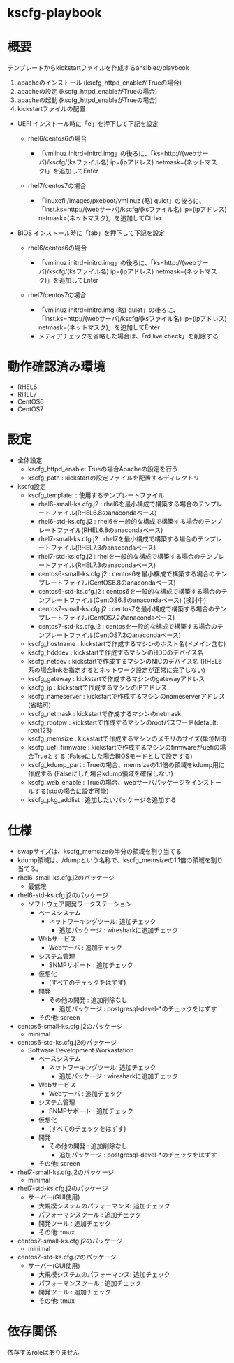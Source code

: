 kscfg-playbook
============================================================

# 概要

テンプレートからkickstartファイルを作成するansibleのplaybook

1. apacheのインストール (kscfg_httpd_enableがTrueの場合)
2. apacheの設定 (kscfg_httpd_enableがTrueの場合)
3. apacheの起動 (kscfg_httpd_enableがTrueの場合)
4. kickstartファイルの配置

- UEFI
  インストール時に「e」を押下して下記を設定
  - rhel6/centos6の場合
    - 「vmlinuz initrd=initrd.img」の後ろに、「ks=http://(webサーバ)/kscfg/(ksファイル名) ip=(ipアドレス) netmask=(ネットマスク)」を追加してEnter

  - rhel7/centos7の場合
    - 「linuxefi /images/pxeboot/vmlinuz (略) quiet」の後ろに、「inst.ks=http://(webサーバ)/kscfg/(ksファイル名) ip=(ipアドレス) netmask=(ネットマスク)」を追加してCtrl+x

- BIOS
  インストール時に「tab」を押下して下記を設定
  - rhel6/centos6の場合
    - 「vmlinuz initrd=initrd.img」の後ろに、「ks=http://(webサーバ)/kscfg/(ksファイル名) ip=(ipアドレス) netmask=(ネットマスク)」を追加してEnter

  - rhel7/centos7の場合
    - 「vmlinuz initrd=initrd.img (略) quiet」の後ろに、「inst.ks=http://(webサーバ)/kscfg/(ksファイル名) ip=(ipアドレス) netmask=(ネットマスク)」を追加してEnter
    - メディアチェックを省略した場合は、「rd.live.check」を削除する

# 動作確認済み環境

- RHEL6
- RHEL7
- CentOS6
- CentOS7

# 設定

  - 全体設定
      - kscfg_httpd_enable: Trueの場合Apacheの設定を行う
      - kscfg_path        : kickstartの設定ファイルを配置するディレクトリ
  - kscfg設定
      - kscfg_template:     : 使用するテンプレートファイル
        - rhel6-small-ks.cfg.j2   : rhel6を最小構成で構築する場合のテンプレートファイル(RHEL6.8のanacondaベース)
        - rhel6-std-ks.cfg.j2     : rhel6を一般的な構成で構築する場合のテンプレートファイル(RHEL6.8のanacondaベース)
        - rhel7-small-ks.cfg.j2   : rhel7を最小構成で構築する場合のテンプレートファイル(RHEL7.3のanacondaベース)
        - rhel7-std-ks.cfg.j2     : rhelを一般的な構成で構築する場合のテンプレートファイル(RHEL7.3のanacondaベース)
        - centos6-small-ks.cfg.j2 : centos6を最小構成で構築する場合のテンプレートファイル(CentOS6.8のanacondaベース)
        - centos6-std-ks.cfg.j2   : centos6を一般的な構成で構築する場合のテンプレートファイル(CentOS6.8のanacondaベース) (検討中)
        - centos7-small-ks.cfg.j2 : centos7を最小構成で構築する場合のテンプレートファイル(CentOS7.2のanacondaベース)
        - centos7-std-ks.cfg.j2   : centosを一般的な構成で構築する場合のテンプレートファイル(CentOS7.2のanacondaベース)
      - kscfg_hostname      : kickstartで作成するマシンのホスト名(ドメイン含む)
      - kscfg_hdddev        : kickstartで作成するマシンのHDDのデバイス名
      - kscfg_netdev        : kickstartで作成するマシンのNICのデバイス名 (RHEL6系の場合linkを指定するとネットワーク設定が正常に完了しない)
      - kscfg_gateway       : kickstartで作成するマシンのgatewayアドレス
      - kscfg_ip            : kickstartで作成するマシンのIPアドレス
      - kscfg_nameserver    : kickstartで作成するマシンのnameserverアドレス (省略可)
      - kscfg_netmask       : kickstartで作成するマシンのnetmask
      - kscfg_rootpw        : kickstartで作成するマシンのrootパスワード(default: root123)
      - kscfg_memsize       : kickstartで作成するマシンのメモリのサイズ(単位MB)
      - kscfg_uefi_firmware : kickstartで作成するマシンのfirmwareがuefiの場合Trueとする (Falseにした場合BIOSモードとして設定する)
      - kscfg_kdump_part    : Trueの場合、memsizeの1.1倍の領域をkdump用に作成する (Falseにした場合kdump領域を確保しない)
      - kscfg_web_enable    : Trueの場合、webサーバパッケージをインストールする(stdの場合に設定可能)
      - kscfg_pkg_addlist   : 追加したいパッケージを追加する

# 仕様

  - swapサイズは、kscfg_memsizeの半分の領域を割り当てる
  - kdump領域は、/dumpという名称で、kscfg_memsizeの1.1倍の領域を割り当てる。
  - rhel6-small-ks.cfg.j2のパッケージ
    - 最低限
  - rhel6-std-ks.cfg.j2のパッケージ
    - ソフトウェア開発ワークステーション
      - ベースシステム
        - ネットワーキングツール: 追加チェック
          - 追加パッケージ : wiresharkに追加チェック
      - Webサービス
        - Webサーバ       : 追加チェック
      - システム管理
        - SNMPサポート    : 追加チェック
      - 仮想化
        - (すべてのチェックをはずす)
      - 開発
        - その他の開発    : 追加削除なし
          - 追加パッケージ : postgresql-devel-*のチェックをはずす
      - その他: screen
  - centos6-small-ks.cfg.j2のパッケージ
    - minimal
  - centos6-std-ks.cfg.j2のパッケージ
    - Software Development Workastation
      - ベースシステム
        - ネットワーキングツール: 追加チェック
          - 追加パッケージ : wiresharkに追加チェック
      - Webサービス
        - Webサーバ       : 追加チェック
      - システム管理
        - SNMPサポート    : 追加チェック
      - 仮想化
        - (すべてのチェックをはずす)
      - 開発
        - その他の開発    : 追加削除なし
          - 追加パッケージ : postgresql-devel-*のチェックをはずす
      - その他: screen
  - rhel7-small-ks.cfg.j2のパッケージ
    - minimal
  - rhel7-std-ks.cfg.j2のパッケージ
    - サーバー(GUI使用)
      - 大規模システムのパフォーマンス: 追加チェック
      - パフォーマンスツール        : 追加チェック
      - 開発ツール                 : 追加チェック
      - その他: tmux
  - centos7-small-ks.cfg.j2のパッケージ
    - minimal
  - centos7-std-ks.cfg.j2のパッケージ
    - サーバー(GUI使用)
      - 大規模システムのパフォーマンス: 追加チェック
      - パフォーマンスツール        : 追加チェック
      - 開発ツール                 : 追加チェック
      - その他: tmux

# 依存関係

依存するroleはありません
